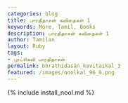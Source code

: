 ```yaml
---  
categories: blog  
title: பாரதிதாசன் கவிதைகள் 1
keywords: More, Tamil, Books  
description: பாரதிதாசன் கவிதைகள் 1
author: Tamilan  
layout: Ruby  
tags:     
- புரட்சிகவி பாரதிதாசன்
permalink: bhrathidasan_kavitaikal_I  
featured: /images/noolkal_96_6.png  
---  
```

{% include install_nool.md %}  
